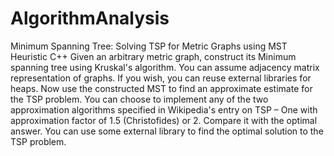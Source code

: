 # AlgorithmAnalysis
Minimum Spanning Tree: Solving TSP for Metric Graphs using MST Heuristic C++ 
Given an arbitrary metric graph, construct its Minimum spanning tree using Kruskal's algorithm. You can assume adjacency matrix representation of graphs. If you wish, you can reuse external libraries for heaps. Now use the constructed MST to find an approximate estimate for the TSP problem. You can choose to implement any of the two approximation algorithms specified in Wikipedia's entry on TSP – One with approximation factor of 1.5 (Christofides) or  2. Compare it with the optimal answer. You can use some external library to find the optimal solution to the TSP problem.  

